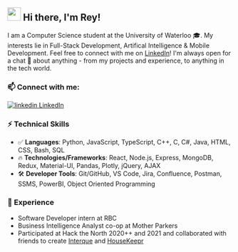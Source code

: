 ## <img src="https://raw.githubusercontent.com/MartinHeinz/MartinHeinz/master/wave.gif" width="30px"> Hi there, I'm Rey!
I am a Computer Science student at the University of Waterloo 🎓.
My interests lie in Full-Stack Development, Artifical Intelligence & Mobile Development. 
Feel free to connect with me on [LinkedIn](https://www.linkedin.com/in/reyanshpatange/)! I'm always open for a chat 💬 about anything - from my projects and experience, to anything in the tech world.

### 📫 Connect with me:
<a href="https://www.linkedin.com/in/reyanshpatange/" rel="nofollow noreferrer">
    <img src="https://i.stack.imgur.com/gVE0j.png" alt="linkedin"> LinkedIn
</a>

### ⚡ Technical Skills
- ✅ **Languages**: Python, JavaScript, TypeScript, C++, C, C#, Java, HTML, CSS, Bash, SQL
- 🔥 **Technologies/Frameworks**: React, Node.js, Express, MongoDB, Redux, Material-UI, Pandas, Plotly, jQuery, AJAX
- 🛠️ **Developer Tools**: Git/GitHub, VS Code, Jira, Confluence, Postman, SSMS, PowerBI, Object Oriented Programming

### 🚀 Experience
- Software Developer intern at RBC 
- Business Intelligence Analyst co-op at Mother Parkers
- Participated at Hack the North 2020++ and 2021 and collaborated with friends to create [Interque](https://github.com/teaminterque/project-interque) and [HouseKeepr](https://github.com/pratikksolanki/HouseKeepr)

<!--
GITHUB STREAK SNIPPET:
[![GitHub Streak](https://github-readme-streak-stats.herokuapp.com?user=Reyansh14&theme=radical&hide_border=true&date_format=M%20j%5B%2C%20Y%5D)](https://git.io/streak-stats)

**Reyansh14/Reyansh14** is a ✨ _special_ ✨ repository because its `README.md` (this file) appears on your GitHub profile.

Here are some ideas to get you started:

- 🔭 I’m currently working on ...
- 🌱 I’m currently learning ...
- 👯 I’m looking to collaborate on ...
- 🤔 I’m looking for help with ...
- 💬 Ask me about ...
- 📫 How to reach me: ...
- 😄 Pronouns: ...
- ⚡ Fun fact: ...
-->
